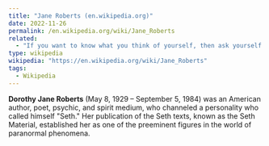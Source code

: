 ```yaml
---
title: "Jane Roberts (en.wikipedia.org)"
date: 2022-11-26
permalink: /en.wikipedia.org/wiki/Jane_Roberts
related:
  - "If you want to know what you think of yourself, then ask yourself what you think of others, and you will find your answer."
type: wikipedia
wikipedia: "https://en.wikipedia.org/wiki/Jane_Roberts"
tags:
  - Wikipedia
---
```

**Dorothy Jane Roberts** (May 8, 1929 – September 5, 1984) was an American author, poet, psychic, and spirit medium, who channeled a personality who called himself "Seth." Her publication of the Seth texts, known as the Seth Material, established her as one of the preeminent figures in the world of paranormal phenomena.